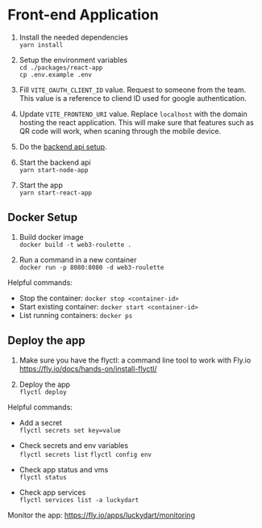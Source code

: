 # Front-end Application

1. Install the needed dependencies \
   `yarn install`

2. Setup the environment variables \
   `cd ./packages/react-app` \
   `cp .env.example .env`

3. Fill `VITE_OAUTH_CLIENT_ID` value. Request to someone from the team. This value is a reference to cliend ID used for google authentication.

4. Update `VITE_FRONTEND_URI` value. Replace `localhost` with the domain hosting the react application. This will make sure that features such as QR code will work, when scaning through the mobile device.

5. Do the [backend api setup](./node-app.md).

6. Start the backend api \
   `yarn start-node-app`

7. Start the app \
   `yarn start-react-app`

## Docker Setup

1. Build docker image \
   `docker build -t web3-roulette .`

2. Run a command in a new container \
   `docker run -p 8080:8080 -d web3-roulette`

Helpful commands:

- Stop the container: `docker stop <container-id>`
- Start existing container: `docker start <container-id>`
- List running containers: `docker ps`

## Deploy the app

1. Make sure you have the flyctl: a command line tool to work with Fly.io
   https://fly.io/docs/hands-on/install-flyctl/

2. Deploy the app \
   `flyctl deploy`

Helpful commands:

- Add a secret \
  `flyctl secrets set key=value`

- Check secrets and env variables \
  `flyctl secrets list`
  `flyctl config env`

- Check app status and vms \
  `flyctl status`

- Check app services \
  `flyctl services list -a luckydart`

Monitor the app:
https://fly.io/apps/luckydart/monitoring
